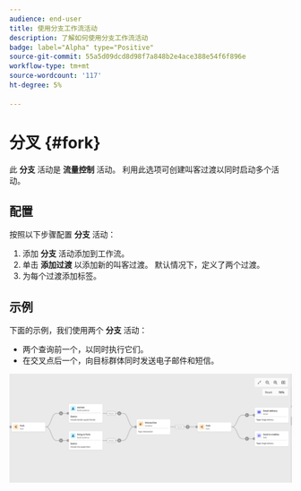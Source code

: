```yaml
---
audience: end-user
title: 使用分支工作流活动
description: 了解如何使用分支工作流活动
badge: label="Alpha" type="Positive"
source-git-commit: 55a5d09dcd8d98f7a848b2e4ace388e54f6f896e
workflow-type: tm+mt
source-wordcount: '117'
ht-degree: 5%

---
```



# 分叉 {#fork}

此 **分支** 活动是 **流量控制** 活动。 利用此选项可创建叫客过渡以同时启动多个活动。

## 配置

按照以下步骤配置 **分支** 活动：

1. 添加 **分支** 活动添加到工作流。
1. 单击 **添加过渡** 以添加新的叫客过渡。 默认情况下，定义了两个过渡。
1. 为每个过渡添加标签。

## 示例

下面的示例，我们使用两个 **分支** 活动：

* 两个查询前一个，以同时执行它们。
* 在交叉点后一个，向目标群体同时发送电子邮件和短信。

![](../assets/workflow-fork-example.png)

